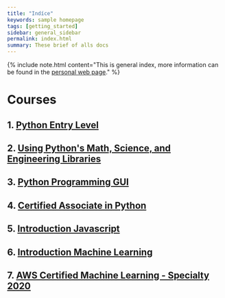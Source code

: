 ```yaml
---
title: "Indíce"
keywords: sample homepage
tags: [getting_started]
sidebar: general_sidebar
permalink: index.html
summary: These brief of alls docs 
---
```


{% include note.html content="This is general index, more information can be found in the <a alt='Personal Web Page' href='https://lg-gonzalez-juarez.github.io/pruebas-web/'> personal web page</a>." %}

# Courses
## 1. [Python Entry Level](python_00.html)
## 2. [Using Python's Math, Science, and Engineering Libraries](pyth_01.html)
## 3. [Python Programming GUI](python_00.html)
## 4. [Certified Associate in Python](pyth_41.html)
## 5. [Introduction Javascript](javascript_00.html)
## 6. [Introduction Machine Learning](mchlrn_00.html)
## 7. [AWS Certified Machine Learning - Specialty 2020](mchlrn_20.html)

